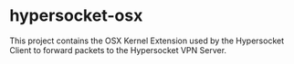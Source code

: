 hypersocket-osx
===============

This project contains the OSX Kernel Extension used by the Hypersocket Client 
to forward packets to the Hypersocket VPN Server.
